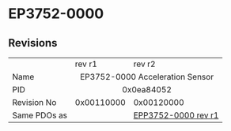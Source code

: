 # EP3752-0000

## Revisions
<table>
<tr>
<td></td>
<td>rev r1</td>
<td>rev r2</td>
</tr>
<tr>
<td>Name</td>
<td colspan=2 align="center">EP3752-0000 Acceleration Sensor</td>
</tr>
<tr>
<td>PID</td>
<td colspan=2 align="center">0x0ea84052</td>
</tr>
<tr>
<td>Revision No</td>
<td>0x00110000</td>
<td>0x00120000</td>
</tr>
<tr>
<td>Same PDOs as</td>
<td></td>
<td><a href="EPP3752-0000.md">EPP3752-0000 rev r1</a></td>
</tr>
</table>
